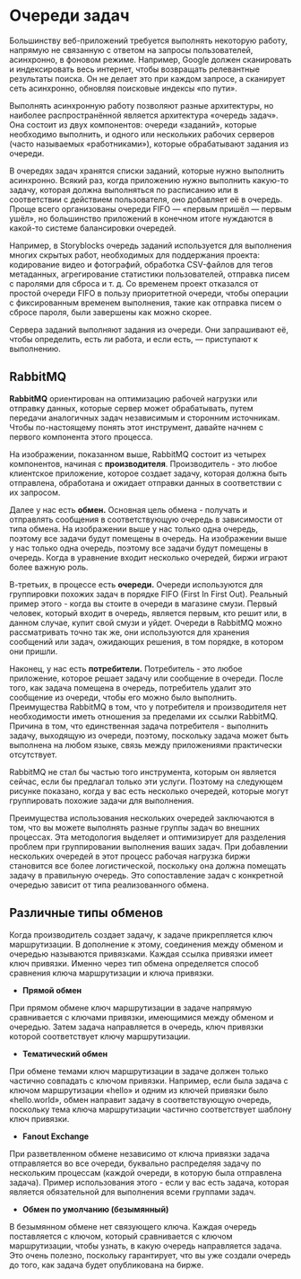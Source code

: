 # Очереди задач

Большинству веб-приложений требуется выполнять некоторую работу, напрямую не связанную с ответом на запросы пользователей, асинхронно, в фоновом режиме. Например, Google должен сканировать и индексировать весь интернет, чтобы возвращать релевантные результаты поиска. Он не делает это при каждом запросе, а сканирует сеть асинхронно, обновляя поисковые индексы «по пути».

Выполнять асинхронную работу позволяют разные архитектуры, но наиболее распространённой является архитектура «очередь задач». Она состоит из двух компонентов: очереди «заданий», которые необходимо выполнить, и одного или нескольких рабочих серверов (часто называемых «работниками»), которые обрабатывают задания из очереди.

В очередях задач хранятся списки заданий, которые нужно выполнить асинхронно. Всякий раз, когда приложению нужно выполнить какую-то задачу, которая должна выполняться по расписанию или в соответствии с действием пользователя, оно добавляет её в очередь. Проще всего организованы очереди FIFO — «первым пришёл — первым ушёл», но большинство приложений в конечном итоге нуждаются в какой-то системе балансировки очередей.

Например, в Storyblocks очередь заданий используется для выполнения многих скрытых работ, необходимых для поддержания проекта: кодирование видео и фотографий, обработка CSV-файлов для тегов метаданных, агрегирование статистики пользователей, отправка писем с паролями для сброса и т. д. Со временем проект отказался от простой очереди FIFO в пользу приоритетной очереди, чтобы операции с фиксированным временем выполнения, такие как отправка писем о сбросе пароля, были завершены как можно скорее.

Сервера заданий выполняют задания из очереди. Они запрашивают её, чтобы определить, есть ли работа, и если есть, — приступают к выполнению.

## **RabbitMQ**

**RabbitMQ** ориентирован на оптимизацию рабочей нагрузки или отправку данных, которые сервер может обрабатывать, путем передачи аналогичных задач независимым и сторонним источникам. Чтобы по-настоящему понять этот инструмент, давайте начнем с первого компонента этого процесса.

На изображении, показанном выше, RabbitMQ состоит из четырех компонентов, начиная с **производителя**. Производитель - это любое клиентское приложение, которое создает задачу, которая должна быть отправлена, обработана и ожидает отправки данных в соответствии с их запросом.

Далее у нас есть **обмен.** Основная цель обмена - получать и отправлять сообщения в соответствующую очередь в зависимости от типа обмена. На изображении выше у нас только одна очередь, поэтому все задачи будут помещены в очередь. На изображении выше у нас только одна очередь, поэтому все задачи будут помещены в очередь. Когда в уравнение входит несколько очередей, биржи играют более важную роль.

В-третьих, в процессе есть **очереди.** Очереди используются для группировки похожих задач в порядке FIFO (First In First Out). Реальный пример этого - когда вы стоите в очереди в магазине смузи. Первый человек, который входит в очередь, является первым, кто решит или, в данном случае, купит свой смузи и уйдет. Очереди в RabbitMQ можно рассматривать точно так же, они используются для хранения сообщений или задач, ожидающих решения, в том порядке, в котором они пришли.

Наконец, у нас есть **потребители.** Потребитель - это любое приложение, которое решает задачу или сообщение в очереди. После того, как задача помещена в очередь, потребитель удалит это сообщение из очереди, чтобы его можно было выполнить. Преимущества RabbitMQ в том, что у потребителя и производителя нет необходимости иметь отношения за пределами их ссылки RabbitMQ. Причина в том, что единственная задача потребителя - выполнить задачу, выходящую из очереди, поэтому, поскольку задача может быть выполнена на любом языке, связь между приложениями практически отсутствует.

RabbitMQ не стал бы частью того инструмента, которым он является сейчас, если бы предлагал только эти услуги. Поэтому на следующем рисунке показано, когда у вас есть несколько очередей, которые могут группировать похожие задачи для выполнения.

Преимущества использования нескольких очередей заключаются в том, что вы можете выполнять разные группы задач во внешних процессах. Эта методология выделяет и оптимизирует для разделения проблем при группировании выполнения ваших задач. При добавлении нескольких очередей в этот процесс рабочая нагрузка биржи становится все более логистической, поскольку она должна помещать задачу в правильную очередь. Это сопоставление задач с конкретной очередью зависит от типа реализованного обмена.

## **Различные типы обменов**

Когда производитель создает задачу, к задаче прикрепляется ключ маршрутизации. В дополнение к этому, соединения между обменом и очередью называются привязками. Каждая ссылка привязки имеет ключ привязки. Именно через тип обмена определяется способ сравнения ключа маршрутизации и ключа привязки.

- **Прямой обмен**

При прямом обмене ключ маршрутизации в задаче напрямую сравнивается с ключами привязки, имеющимися между обменом и очередью. Затем задача направляется в очередь, ключ привязки которой соответствует ключу маршрутизации.

- **Тематический обмен**

При обмене темами ключ маршрутизации в задаче должен только частично совпадать с ключом привязки. Например, если была задача с ключом маршрутизации «hello» и одним из ключей привязки было «hello.world», обмен направит задачу в соответствующую очередь, поскольку тема ключа маршрутизации частично соответствует шаблону ключ привязки.

- **Fanout Exchange**

При разветвленном обмене независимо от ключа привязки задача отправляется во все очереди, буквально распределяя задачу по нескольким процессам (каждой очереди, в которую была отправлена задача). Пример использования этого - если у вас есть задача, которая является обязательной для выполнения всеми группами задач.

- **Обмен по умолчанию (безымянный)**

В безымянном обмене нет связующего ключа. Каждая очередь поставляется с ключом, который сравнивается с ключом маршрутизации, чтобы узнать, в какую очередь направляется задача. Это очень полезно, поскольку гарантирует, что вы уже создали очередь до того, как задача будет опубликована на бирже.